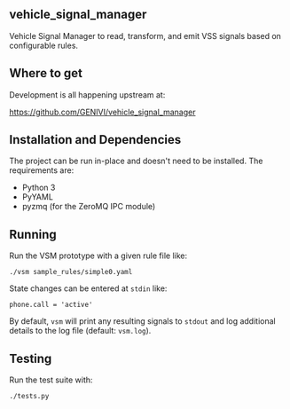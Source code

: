 vehicle_signal_manager
----------------------
Vehicle Signal Manager to read, transform, and emit VSS signals based on
configurable rules.

Where to get
------------
Development is all happening upstream at:

https://github.com/GENIVI/vehicle_signal_manager

Installation and Dependencies
-----------------------------
The project can be run in-place and doesn't need to be installed. The
requirements are:

* Python 3
* PyYAML
* pyzmq (for the ZeroMQ IPC module)

Running
-------
Run the VSM prototype with a given rule file like:

`./vsm sample_rules/simple0.yaml`

State changes can be entered at `stdin` like:

`phone.call = 'active'`

By default, `vsm` will print any resulting signals to `stdout` and log
additional details to the log file (default: `vsm.log`).

Testing
-------
Run the test suite with:

`./tests.py`


